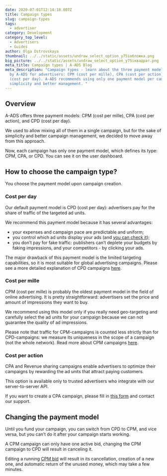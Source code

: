 ```yaml
---
date: 2020-07-01T12:14:18.807Z
title: Campaign types
slug: campaign-types
tags:
  - advertiser
category: Development
category_top_level:
  - Advertisers
  - Guides
author: Olga Ostrovskaya
thumbnail: ../../static/assets/undraw_select_option_y75iобложка.png
big_picture: ../../static/assets/undraw_select_option_y75iквадрат.png
meta_title: Campaign types | A-ADS Blog
meta_description: "Campaign types - learn about the three payment models offered
  by A-ADS for advertisers: CPM (cost per mille), CPA (cost per action), and CPD
  (cost per day). A-ADS recommends using only one payment model per campaign for
  simplicity and better management. "
---
```

## Overview

A-ADS offers three payment models: CPM (cost per mille), CPA (cost per action), and CPD (cost per day).

We used to allow mixing all of them in a single campaign, but for the sake of simplicity and better campaign management, we decided to move away from this approach.

Now, each campaign has only one payment model, which defines its type: CPM, CPA, or CPD. You can see it on the user dashboard.

## How to choose the campaign type?

You choose the payment model upon campaign creation.

### **Cost per day**

Our default payment model is CPD (cost per day): advertisers pay for the share of traffic of the targeted ad units.

We recommend this payment model because it has several advantages:

* your expenses and campaign pace are predictable and uniform;
* you control which ad units display your ads (and [you can check it](https://help.a-ads.com/en/article/how-can-i-see-my-ads-published-on-your-sites-y58ovh/));
* you don’t pay for fake traffic: publishers can’t deplete your budgets by faking impressions, and your competitors - by clicking your ads.

The major drawback of this payment model is the limited targeting capabilities, so it is most suitable for global advertising campaigns. Please see a more detailed explanation of CPD campaigns [here](https://a-ads.com/blog/2019-08-11-how-does-daily-budget-work/).

### **Cost per mille**

CPM (cost per mille) is probably the oldest payment model in the field of online advertising. It is pretty straightforward: advertisers set the price and amount of impressions they want to buy.

We recommend using this model only if you really need geo-targeting and carefully select the ad units for your campaign because we can not guarantee the quality of ad impressions.

Please note that traffic for CPM-campaigns is counted less strictly than for CPD-campaigns: we measure its uniqueness in the scope of a campaign (not the whole network). Read more about CPM campaigns [here](https://a-ads.com/blog/2020-03-11-how-to-use-cpm-bids-with-a-ads/).

### **Cost per action**

CPA and Revenue sharing campaigns enable advertisers to optimize their campaigns by rewarding the ad units that attract paying customers.

This option is available only to trusted advertisers who integrate with our server-to-server API.

If you want to create a CPA campaign, please fill in [this form](https://docs.google.com/forms/d/1W8ZqnXUIlQCi7lFoGMTGgiOtnnUtJUDLwaClA-Gu-9A/edit) and contact our support.

## Changing the payment model

Until you fund your campaign, you can switch from CPD to CPM, and vice versa, but you can’t do it after your campaign starts working.

A CPM campaign can only have one active bid, changing the CPM campaign to CPD will result in canceling it.

Editing a running [CPM bid](https://a-ads.com/blog/how-to-use-cpm-bids-with-a-ads/) will result in its cancellation, creation of a new one, and automatic return of the unused money, which may take a few minutes.